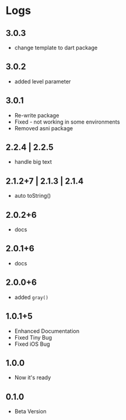 # Logs

## 3.0.3

* change template to dart package

## 3.0.2

* added level parameter

## 3.0.1

* Re-write package
* Fixed - not working in some environments
* Removed asni package

## 2.2.4 | 2.2.5

* handle big text

## 2.1.2+7 | 2.1.3 | 2.1.4

* auto toString()

## 2.0.2+6

* docs

## 2.0.1+6

* docs

## 2.0.0+6

* added `gray()`

## 1.0.1+5

* Enhanced Documentation
* Fixed Tiny Bug
* Fixed iOS Bug

## 1.0.0

* Now it's ready

## 0.1.0

* Beta Version
